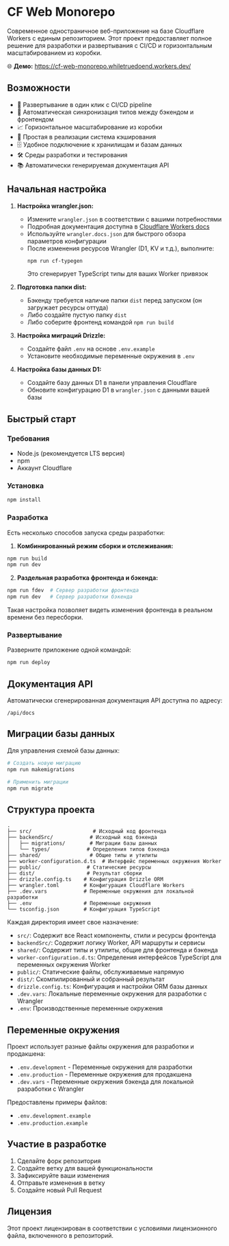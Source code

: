 # CF Web Monorepo

Современное одностраничное веб-приложение на базе Cloudflare Workers с единым репозиторием. Этот проект предоставляет полное решение для разработки и развертывания с CI/CD и горизонтальным масштабированием из коробки.

🌐 **Демо:** https://cf-web-monorepo.whiletruedoend.workers.dev/

## Возможности

- 🚀 Развертывание в один клик с CI/CD pipeline
- 🔄 Автоматическая синхронизация типов между бэкендом и фронтендом
- 📈 Горизонтальное масштабирование из коробки
- 💾 Простая в реализации система кэширования
- 🗄️ Удобное подключение к хранилищам и базам данных
- 🛠️ Среды разработки и тестирования
- 📚 Автоматически генерируемая документация API

## Начальная настройка

1. **Настройка wrangler.json:**
   - Измените `wrangler.json` в соответствии с вашими потребностями
   - Подробная документация доступна в [Cloudflare Workers docs](https://developers.cloudflare.com/workers/)
   - Используйте `wrangler.docs.json` для быстрого обзора параметров конфигурации
   - После изменения ресурсов Wrangler (D1, KV и т.д.), выполните:
     ```bash
     npm run cf-typegen
     ```
     Это сгенерирует TypeScript типы для ваших Worker привязок

2. **Подготовка папки dist:**
   - Бэкенду требуется наличие папки `dist` перед запуском (он загружает ресурсы оттуда)
   - Либо создайте пустую папку `dist`
   - Либо соберите фронтенд командой `npm run build`

3. **Настройка миграций Drizzle:**
   - Создайте файл `.env` на основе `.env.example`
   - Установите необходимые переменные окружения в `.env`

4. **Настройка базы данных D1:**
   - Создайте базу данных D1 в панели управления Cloudflare
   - Обновите конфигурацию D1 в `wrangler.json` с данными вашей базы

## Быстрый старт

### Требования

- Node.js (рекомендуется LTS версия)
- npm
- Аккаунт Cloudflare

### Установка

```bash
npm install
```

### Разработка

Есть несколько способов запуска среды разработки:

1. **Комбинированный режим сборки и отслеживания:**
```bash
npm run build
npm run dev
```

2. **Раздельная разработка фронтенда и бэкенда:**
```bash
npm run fdev  # Сервер разработки фронтенда
npm run dev   # Сервер разработки бэкенда
```

Такая настройка позволяет видеть изменения фронтенда в реальном времени без пересборки.

### Развертывание

Разверните приложение одной командой:

```bash
npm run deploy
```

## Документация API

Автоматически сгенерированная документация API доступна по адресу:
```
/api/docs
```

## Миграции базы данных

Для управления схемой базы данных:

```bash
# Создать новую миграцию
npm run makemigrations

# Применить миграции
npm run migrate
```

## Структура проекта

```
.
├── src/                    # Исходный код фронтенда
├── backendSrc/            # Исходный код бэкенда
│   ├── migrations/        # Миграции базы данных
│   └── types/            # Определения типов бэкенда
├── shared/                # Общие типы и утилиты
├── worker-configuration.d.ts  # Интерфейс переменных окружения Worker
├── public/               # Статические ресурсы
├── dist/                 # Результат сборки
├── drizzle.config.ts    # Конфигурация Drizzle ORM
├── wrangler.toml        # Конфигурация Cloudflare Workers
├── .dev.vars            # Переменные окружения для локальной разработки
├── .env                 # Переменные окружения
└── tsconfig.json        # Конфигурация TypeScript
```

Каждая директория имеет свое назначение:
- `src/`: Содержит все React компоненты, стили и ресурсы фронтенда
- `backendSrc/`: Содержит логику Worker, API маршруты и сервисы
- `shared/`: Содержит типы и утилиты, общие для фронтенда и бэкенда
- `worker-configuration.d.ts`: Определения интерфейсов TypeScript для переменных окружения Worker
- `public/`: Статические файлы, обслуживаемые напрямую
- `dist/`: Скомпилированный и собранный результат
- `drizzle.config.ts`: Конфигурация и настройки ORM базы данных
- `.dev.vars`: Локальные переменные окружения для разработки с Wrangler
- `.env`: Производственные переменные окружения

## Переменные окружения

Проект использует разные файлы окружения для разработки и продакшена:

- `.env.development` - Переменные окружения для разработки
- `.env.production` - Переменные окружения для продакшена
- `.dev.vars` - Переменные окружения бэкенда для локальной разработки с Wrangler

Предоставлены примеры файлов:
- `.env.development.example`
- `.env.production.example`

## Участие в разработке

1. Сделайте форк репозитория
2. Создайте ветку для вашей функциональности
3. Зафиксируйте ваши изменения
4. Отправьте изменения в ветку
5. Создайте новый Pull Request

## Лицензия

Этот проект лицензирован в соответствии с условиями лицензионного файла, включенного в репозиторий. 